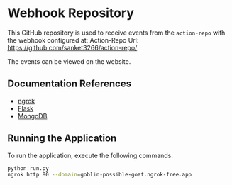 # Webhook Repository

This GitHub repository is used to receive events from the `action-repo` with the webhook configured at:
Action-Repo Url: https://github.com/sanket3266/action-repo/

The events can be viewed on the website.

## Documentation References

- [ngrok](https://ngrok.com/docs)
- [Flask](https://flask.palletsprojects.com/en/2.0.x/)
- [MongoDB](https://docs.mongodb.com/)

## Running the Application

To run the application, execute the following commands:

```bash
python run.py
ngrok http 80 --domain=goblin-possible-goat.ngrok-free.app


